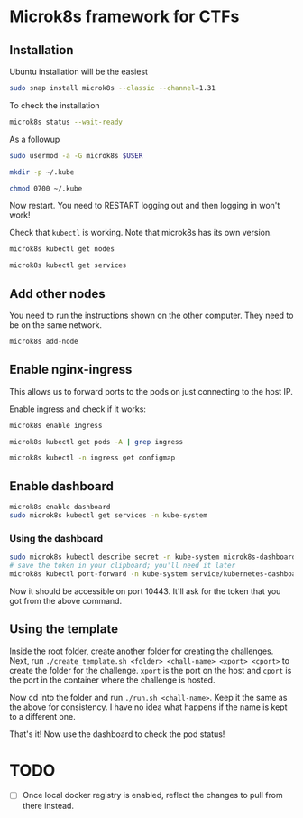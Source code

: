 # Microk8s framework for CTFs

## Installation

Ubuntu installation will be the easiest

```bash
sudo snap install microk8s --classic --channel=1.31
```

To check the installation

```bash
microk8s status --wait-ready
```

As a followup

```bash
sudo usermod -a -G microk8s $USER

mkdir -p ~/.kube

chmod 0700 ~/.kube
```

Now restart. You need to RESTART logging out and then logging in won't work!

Check that `kubectl` is working. Note that microk8s has its own version.

``` bash
microk8s kubectl get nodes

microk8s kubectl get services
```


## Add other nodes

You need to run the instructions shown on the other computer. They need to be on
the same network.

``` bash
microk8s add-node
```


## Enable nginx-ingress

This allows us to forward ports to the pods on just connecting to the host IP.

Enable ingress and check if it works:

``` bash
microk8s enable ingress

microk8s kubectl get pods -A | grep ingress

microk8s kubectl -n ingress get configmap
```


## Enable dashboard

``` bash
microk8s enable dashboard
sudo microk8s kubectl get services -n kube-system
```

### Using the dashboard

``` bash
sudo microk8s kubectl describe secret -n kube-system microk8s-dashboard-token | grep ^token 
# save the token in your clipboard; you'll need it later
microk8s kubectl port-forward -n kube-system service/kubernetes-dashboard --address 0.0.0.0 10443:443
```

Now it should be accessible on port 10443. It'll ask for the token that you got
from the above command.



## Using the template

Inside the root folder, create another folder for creating the challenges.
Next, run `./create_template.sh <folder> <chall-name> <xport> <cport>` to create
the folder for the challenge. `xport` is the port on the host and `cport` is the
port in the container where the challenge is hosted.

Now cd into the folder and run `./run.sh <chall-name>`. Keep it the same as the
above for consistency. I have no idea what happens if the name is kept to a 
different one.

That's it! Now use the dashboard to check the pod status!


# TODO

- [ ] Once local docker registry is enabled, reflect the changes to pull from 
      there instead.
